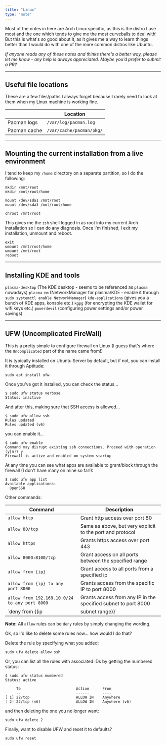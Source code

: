 ```yaml
---
title: "Linux"
type: "note"
---
```


Most of the notes in here are Arch Linux specific, as this is the distro I use most and the one which tends to give me the most curveballs to deal with! But this is what's so good about it, as it gives me a way to learn things better than I would do with one of the more common distros like Ubuntu.

_If anyone reads any of these notes and thinks there's a better way, please let me know - any help is always appreciated. Maybe you'd prefer to submit a PR?_

-----

## Useful file locations

These are a few files/paths I always forget because I rarely need to look at them when my Linux machine is working fine.

| | Location |
|---|---|
| Pacman logs | `/var/log/pacman.log` |
| Pacman cache | `/var/cache/pacman/pkg/` |

-----

## Mounting the current installation from a live environment

I tend to keep my `/home` directory on a separate partition, so I do the following:

```
mkdir /mnt/root
mkdir /mnt/root/home

mount /dev/sda1 /mnt/root
mount /dev/sda3 /mnt/root/home

chroot /mnt/root
```

This gives me the `zsh` shell logged in as root into my current Arch installation so I can do any diagnosis.
Once I'm finished, I exit my installation, unmount and reboot.

```
exit
umount /mnt/root/home
umount /mnt/root
reboot
```

-----

## Installing KDE and tools

`plasma-desktop` (The KDE desktop - seems to be referenced as `plasma` nowadays)
`plasma-nm` (NetworkManager for plasma/KDE - enable it through `sudo systemctl enable NetworkManager`)
`kde-applications` (gives you a bunch of KDE apps, konsole etc.)
`kgpg` (for encrypting the KDE wallet for wifi keys etc.)
`powerdevil` (configuring power settings and/or power savings)

-----

## UFW (Uncomplicated FireWall)

This is a pretty simple to configure firewall on Linux (I guess that's where the `Uncomplicated` part of the name came from!)

It is typically installed on Ubuntu Server by default, but if not, you can install it through Aptitude:

```
sudo apt install ufw
```

Once you've got it installed, you can check the status...

```
$ sudo ufw status verbose
Status: inactive
```

And after this, making sure that SSH access is allowed...

```
$ sudo ufw allow ssh
Rules updated
Rules updated (v6)
```

you can enable it...

```
$ sudo ufw enable
Command may disrupt existing ssh connections. Proceed with operation (y|n)? y
Firewall is active and enabled on system startup
```

At any time you can see what apps are available to grant/block through the firewall (I don't have many on mine so far!):

```
$ sudo ufw app list
Available applications:
  OpenSSH
```

Other commands:

| Command | Description |
|---|---|
| `allow http` | Grant http access over port 80 |
| `allow 80/tcp` | Same as above, but very explicit to the port and protocol |
| `allow https` | Grants https access over port 443 |
| `allow 8000:8100/tcp` | Grant access on all ports between the specified range |
| `allow from {ip}` | Grant access to all ports from a specified ip |
| `allow from {ip} to any port 8000` | Grants access from the specific IP to port 8000 |
| `allow from 192.168.10.0/24 to any port 8000` | Grants access from any IP in the specified subnet to port 8000 |
| `deny from {(ip|subnet range)}` | Blocks access to any port from the specified IP or subnet range |

**Note:** All `allow` rules can be `deny` rules by simply changing the wording.

Ok, so I'd like to delete some rules now... how would I do that?

Delete the rule by specifying what you added:

```
sudo ufw delete allow ssh
```

Or, you can list all the rules with associated IDs by getting the numbered status:

```
$ sudo ufw status numbered
Status: active

     To                         Action      From
     --                         ------      ----
[ 1] 22/tcp                     ALLOW IN    Anywhere
[ 2] 22/tcp (v6)                ALLOW IN    Anywhere (v6)
```

and then deleting the one you no longer want:

```
sudo ufw delete 2
```

Finally, want to disable UFW and reset it to defaults?

```
sudo ufw reset
```
